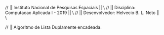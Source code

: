 // || Instituto Nacional de Pesquisas Espaciais || \\
// || Disciplina: Computacao Aplicada I	 - 2019	|| \\
// || Desenvolvedor: Helvecio B. L. Neto		|| \\

// || Algoritmo de Lista Duplamente encadeada.
